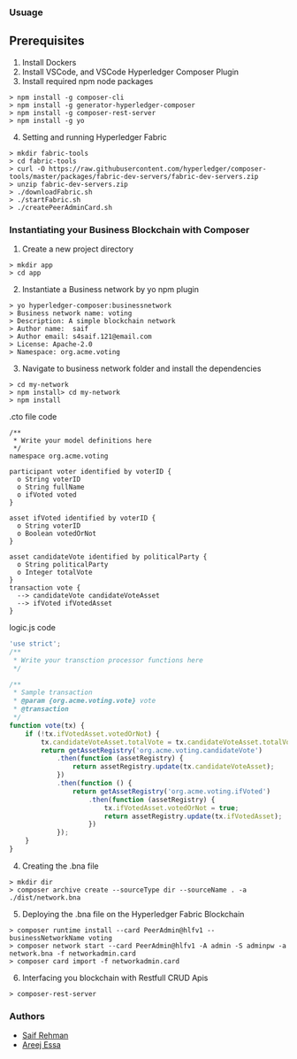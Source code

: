 ### Usuage

## Prerequisites
1. Install Dockers
2. Install VSCode, and VSCode Hyperledger Composer Plugin
3. Install required npm node packages
``` 
> npm install -g composer-cli
> npm install -g generator-hyperledger-composer
> npm install -g composer-rest-server
> npm install -g yo
```
4. Setting and running Hyperledger Fabric
```
> mkdir fabric-tools
> cd fabric-tools
> curl -O https://raw.githubusercontent.com/hyperledger/composer-tools/master/packages/fabric-dev-servers/fabric-dev-servers.zip
> unzip fabric-dev-servers.zip
> ./downloadFabric.sh
> ./startFabric.sh
> ./createPeerAdminCard.sh
```
### Instantiating your Business Blockchain with Composer
1. Create a new project directory
```
> mkdir app
> cd app
```
2. Instantiate a Business network by yo npm plugin
```
> yo hyperledger-composer:businessnetwork
> Business network name: voting
> Description: A simple blockchain network
> Author name:  saif
> Author email: s4saif.121@email.com
> License: Apache-2.0
> Namespace: org.acme.voting
```
3. Navigate to business network folder and install the dependencies
```
> cd my-network 
> npm install> cd my-network 
> npm install
```

.cto file code
```
/**
 * Write your model definitions here
 */
namespace org.acme.voting

participant voter identified by voterID {
  o String voterID
  o String fullName
  o ifVoted voted
}

asset ifVoted identified by voterID {
  o String voterID
  o Boolean votedOrNot
}

asset candidateVote identified by politicalParty {
  o String politicalParty
  o Integer totalVote
}
transaction vote {
  --> candidateVote candidateVoteAsset
  --> ifVoted ifVotedAsset
}
```
logic.js code
``` JavaScript
'use strict';
/**
 * Write your transction processor functions here
 */

/**
 * Sample transaction
 * @param {org.acme.voting.vote} vote
 * @transaction
 */
function vote(tx) {
    if (!tx.ifVotedAsset.votedOrNot) {
        tx.candidateVoteAsset.totalVote = tx.candidateVoteAsset.totalVote + 1;
        return getAssetRegistry('org.acme.voting.candidateVote')
            .then(function (assetRegistry) {
                return assetRegistry.update(tx.candidateVoteAsset);
            })
            .then(function () {
                return getAssetRegistry('org.acme.voting.ifVoted')
                    .then(function (assetRegistry) {
                        tx.ifVotedAsset.votedOrNot = true;
                        return assetRegistry.update(tx.ifVotedAsset);
                    })
            });
    }
}
```
4. Creating the .bna file

```
> mkdir dir
> composer archive create --sourceType dir --sourceName . -a ./dist/network.bna
```

5. Deploying the .bna file on the Hyperledger Fabric Blockchain
```
> composer runtime install --card PeerAdmin@hlfv1 --businessNetworkName voting
> composer network start --card PeerAdmin@hlfv1 -A admin -S adminpw -a network.bna -f networkadmin.card
> composer card import -f networkadmin.card
```

6. Interfacing you blockchain with Restfull CRUD Apis
```
> composer-rest-server
```

### Authors
* [Saif Rehman](https://github.com/SaifRehman)
* [Areej Essa](https://github.com/AreejEssa/)